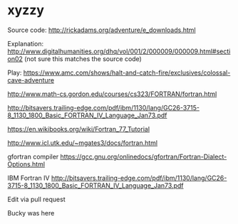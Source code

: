 # xyzzy

Source code: http://rickadams.org/adventure/e_downloads.html

Explanation: http://www.digitalhumanities.org/dhq/vol/001/2/000009/000009.html#section02 (not sure this matches the source code)

Play: https://www.amc.com/shows/halt-and-catch-fire/exclusives/colossal-cave-adventure

http://www.math-cs.gordon.edu/courses/cs323/FORTRAN/fortran.html

http://bitsavers.trailing-edge.com/pdf/ibm/1130/lang/GC26-3715-8_1130_1800_Basic_FORTRAN_IV_Language_Jan73.pdf

https://en.wikibooks.org/wiki/Fortran_77_Tutorial

http://www.icl.utk.edu/~mgates3/docs/fortran.html

gfortran compiler
https://gcc.gnu.org/onlinedocs/gfortran/Fortran-Dialect-Options.html

IBM Fortran IV
http://bitsavers.trailing-edge.com/pdf/ibm/1130/lang/GC26-3715-8_1130_1800_Basic_FORTRAN_IV_Language_Jan73.pdf

Edit via pull request

Bucky was here
